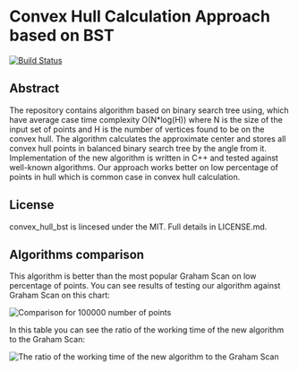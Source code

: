 # Convex Hull Calculation Approach based on BST

[![Build Status](https://travis-ci.org/DimaWoogy/convex_hull_bst.svg?branch=master)](https://travis-ci.org/DimaWoogy/convex_hull_bst)

## Abstract
The repository contains algorithm based on binary search tree using, which have average case time complexity O(N*log(H)) where N is the size of the input set of points and H is the number of vertices found to be on the convex hull. The algorithm calculates the approximate center and stores all convex hull points in balanced binary search tree by the angle from it. Implementation of the new algorithm is written in C++ and tested against well-known algorithms. Our approach works better on low percentage of points in hull which is common case in convex hull calculation.

## License
convex_hull_bst is lincesed under the MIT. Full details in LICENSE.md.

## Algorithms comparison
This algorithm is better than the most popular Graham Scan on low percentage of points.
You can see results of testing our algorithm against Graham Scan on this chart:

![Comparison for 100000 number of points](https://user-images.githubusercontent.com/7341039/35782511-0efc6bf4-0a0a-11e8-91dc-1915fcb06527.png)

In this table you can see the ratio of the working time of the new algorithm to the Graham Scan:

![The ratio of the working time of the new algorithm to the Graham Scan](https://user-images.githubusercontent.com/7341039/35782561-c56158c8-0a0a-11e8-8433-d180e0df00d8.png)

